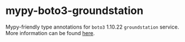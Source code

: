 # mypy-boto3-groundstation

Mypy-friendly type annotations for `boto3` 1.10.22 `groundstation` service.
More information can be found [here](https://github.com/vemel/mypy_boto3).